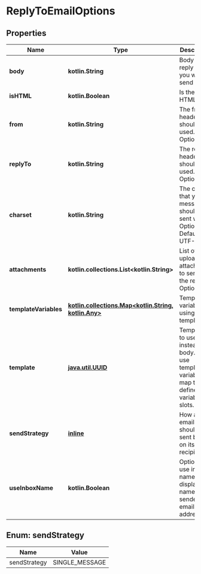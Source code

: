 
# ReplyToEmailOptions

## Properties
Name | Type | Description | Notes
------------ | ------------- | ------------- | -------------
**body** | **kotlin.String** | Body of the reply email you want to send | 
**isHTML** | **kotlin.Boolean** | Is the reply HTML | 
**from** | **kotlin.String** | The from header that should be used. Optional |  [optional]
**replyTo** | **kotlin.String** | The replyTo header that should be used. Optional |  [optional]
**charset** | **kotlin.String** | The charset that your message should be sent with. Optional. Default is UTF-8 |  [optional]
**attachments** | **kotlin.collections.List&lt;kotlin.String&gt;** | List of uploaded attachments to send with the reply. Optional. |  [optional]
**templateVariables** | [**kotlin.collections.Map&lt;kotlin.String, kotlin.Any&gt;**](kotlin.Any) | Template variables if using a template |  [optional]
**template** | [**java.util.UUID**](java.util.UUID) | Template ID to use instead of body. Will use template variable map to fill defined variable slots. |  [optional]
**sendStrategy** | [**inline**](#SendStrategyEnum) | How an email should be sent based on its recipients |  [optional]
**useInboxName** | **kotlin.Boolean** | Optionally use inbox name as display name for sender email address |  [optional]


<a name="SendStrategyEnum"></a>
## Enum: sendStrategy
Name | Value
---- | -----
sendStrategy | SINGLE_MESSAGE



